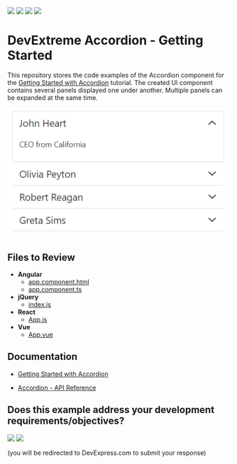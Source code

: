 <!-- default badges list -->
![](https://img.shields.io/endpoint?url=https://codecentral.devexpress.com/api/v1/VersionRange/488943590/21.1.3%2B)
[![](https://img.shields.io/badge/Open_in_DevExpress_Support_Center-FF7200?style=flat-square&logo=DevExpress&logoColor=white)](https://supportcenter.devexpress.com/ticket/details/T1086890)
[![](https://img.shields.io/badge/📖_How_to_use_DevExpress_Examples-e9f6fc?style=flat-square)](https://docs.devexpress.com/GeneralInformation/403183)
[![](https://img.shields.io/badge/💬_Leave_Feedback-feecdd?style=flat-square)](#does-this-example-address-your-development-requirementsobjectives)
<!-- default badges end -->
# DevExtreme Accordion - Getting Started

This repository stores the code examples of the Accordion component for the [Getting Started with Accordion](https://js.devexpress.com/Documentation/Guide/UI_Components/Accordion/Getting_Started_with_Accordion/) tutorial. The created UI component contains several panels displayed one under another. Multiple panels can be expanded at the same time.

<div align="center"><img src="./accordion.png" /></div>

## Files to Review

- **Angular**
    - [app.component.html](angular/src/app/app.component.html)
    - [app.component.ts](angular/src/app/app.component.ts)
- **jQuery**
    - [index.js](jquery/src/index.js)
- **React**
    - [App.js](react/src/App.js)
- **Vue**
    - [App.vue](vue/src/App.vue)

## Documentation

- [Getting Started with Accordion](https://js.devexpress.com/Documentation/Guide/UI_Components/Accordion/Getting_Started_with_Accordion/)

- [Accordion - API Reference](https://js.devexpress.com/Documentation/ApiReference/UI_Components/dxAccordion/)
<!-- feedback -->
## Does this example address your development requirements/objectives?

[<img src="https://www.devexpress.com/support/examples/i/yes-button.svg"/>](https://www.devexpress.com/support/examples/survey.xml?utm_source=github&utm_campaign=getting-started-with-devextreme-accordion&~~~was_helpful=yes) [<img src="https://www.devexpress.com/support/examples/i/no-button.svg"/>](https://www.devexpress.com/support/examples/survey.xml?utm_source=github&utm_campaign=getting-started-with-devextreme-accordion&~~~was_helpful=no)

(you will be redirected to DevExpress.com to submit your response)
<!-- feedback end -->
